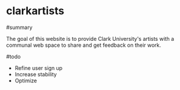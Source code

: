clarkartists
============

#summary 

The goal of this website is to provide Clark University's artists with a communal web space to share and get feedback on their work. 

#todo 

  - Refine user sign up
  - Increase stability
  - Optimize
